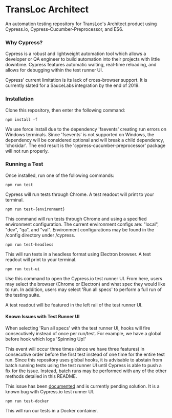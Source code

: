 # TransLoc Architect
An automation testing repository for TransLoc's Architect product using Cypress.io, Cypress-Cucumber-Preprocessor, and ES6.

### Why Cypress?
Cypress is a robust and lightweight automation tool which allows a developer or QA engineer to build automation into their projects with little downtime. Cypress features automatic waiting, real-time reloading, and allows for debugging within the test runner UI.

Cypress' current limitation is its lack of cross-browser support. It is currently slated for a SauceLabs integration by the end of 2019.

### Installation
Clone this repository, then enter the following command:

```
npm install -f
```

We use force install due to the dependency 'fsevents' creating run errors on Windows terminals. Since 'fsevents' is not supported on Windows, the dependency will be considered optional and will break a child dependency, 'chokidar'. The end result is the 'cypress-cucumber-preprocessor' package will not run properly.

### Running a Test
Once installed, run one of the following commands:

```
npm run test
```

Cypress will run tests through Chrome. A test readout will print to your terminal.

```
npm run test-{environment}
```

This command will run tests through Chrome and using a specified environment configuration. The current environment configs are: "local", "dev", "qa", and "val". Environment configurations may be found in the /config directory under /cypress.

```
npm run test-headless
```

This will run tests in a headless format using Electron browser. A test readout will print to your terminal.

```
npm run test-ui
```

Use this command to open the Cypress.io test runner UI. From here, users may select the browser (Chrome or Electron) and what spec they would like to run. In addition, users may select 'Run all specs' to perform a full run of the testing suite.

A test readout will be featured in the left rail of the test runner UI.

#### Known Issues with Test Runner UI

When selecting 'Run all specs' with the test runner UI, hooks will fire consecutively instead of once per run/test. For example, we have a global before hook which logs 'Spinning Up!'

This event will occur three times (since we have three features) in consecutive order before the first test instead of one time for the entire test run. Since this repository uses global hooks, it is advisable to abstain from batch running tests using the test runner UI until Cypress is able to push a fix for the issue. Instead, batch runs may be performed with any of the other methods detailed in this README.

This issue has been [documented](https://github.com/cypress-io/cypress/issues/3323) and is currently pending solution. It is a known bug with Cypress.io test runner UI.

```
npm run test-docker
```

This will run our tests in a Docker container.
